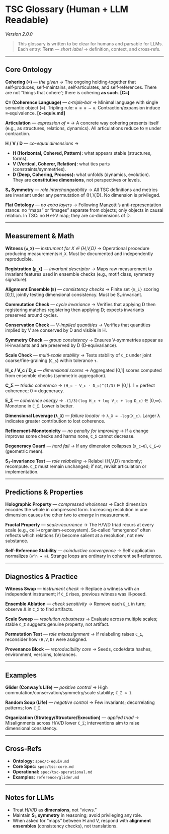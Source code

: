 # TSC Glossary (Human + LLM Readable)
*Version 2.0.0*

> This glossary is written to be clear for humans and parsable for LLMs.  
> Each entry: **Term** — *short label* → definition, context, and cross‑refs.

---

## Core Ontology

**Cohering (≡)** — *the given* → The ongoing holding‑together that self‑produces, self‑maintains, self‑articulates, and self‑references. There are not “things that cohere”; there is cohering **as such**. **[C≡]**

**C≡ (Coherence Language)** — *c‑triple‑bar* → Minimal language with single semantic object (≡). Tripling rule: `≡ ≡ ≡ → ≡`. Contraction/expansion induce ≡‑equivalence. **[c-equiv.md]**

**Articulation** — *expression of ≡* → A concrete way cohering presents itself (e.g., as structures, relations, dynamics). All articulations reduce to ≡ under contraction.

**H / V / D** — *co-equal dimensions* →  
- **H (Horizontal, Cohered, Pattern):** what appears stable (structures, forms).  
- **V (Vertical, Coherer, Relation):** what ties parts (constraints/symmetries).  
- **D (Deep, Cohering, Process):** what unfolds (dynamics, evolution).  
They are **constitutive dimensions**, not perspectives or levels.

**S₃ Symmetry** — *role interchangeability* → All TSC definitions and metrics are invariant under any permutation of {H,V,D}. No dimension is privileged.

**Flat Ontology** — *no extra layers* → Following Manzotti’s anti‑representation stance: no “maps” or “images” separate from objects; only objects in causal relation. In TSC: no H↔V map; they are co‑dimensions of D.

---

## Measurement & Math

**Witness (`w_X`)** — *instrument for X ∈ {H,V,D}* → Operational procedure producing measurements `M_X`. Must be documented and independently reproducible.

**Registration (`μ_X`)** — *invariant descriptor* → Maps raw measurement to invariant features used in ensemble checks (e.g., motif class, symmetry signature).

**Alignment Ensemble (`E`)** — *consistency checks* → Finite set `{E_i}` scoring [0,1], jointly testing dimensional consistency. Must be S₃‑invariant.

**Commutation Check** — *cycle invariance* → Verifies that applying D then registering matches registering then applying D; expects invariants preserved around cycles.

**Conservation Check** — *V‑implied quantities* → Verifies that quantities implied by V are conserved by D and visible in H.

**Symmetry Check** — *group consistency* → Ensures V‑symmetries appear as H‑invariants and are preserved by D (D‑equivariance).

**Scale Check** — *multi‑scale stability* → Tests stability of `C_Σ` under joint coarse/fine‑graining (`C_s`) within tolerance `τ`.

**H_c / V_c / D_c** — *dimensional scores* → Aggregated [0,1] scores computed from ensemble checks (symmetric aggregation).

**C_Σ** — *triadic coherence* → `(H_c · V_c · D_c)^(1/3)` ∈ [0,1]. 1 = perfect coherence; 0 = degeneracy.

**E_Σ** — *coherence energy* → `-(1/3)(log H_c + log V_c + log D_c)` ∈ [0,∞). Monotone in `C_Σ`. Lower is better.

**Dimensional Leverage (`λ_X`)** — *failure locator* → `λ_X = -log(X_c)`. Larger λ indicates greater contribution to lost coherence.

**Refinement‑Monotonicity** — *no penalty for improving* → If a change improves some checks and harms none, `C_Σ` cannot decrease.

**Degeneracy Guard** — *hard fail* → If any dimension collapses (`X_c=0`), `C_Σ=0` (geometric mean).

**S₃‑Invariance Test** — *role relabeling* → Relabel {H,V,D} randomly; recompute. `C_Σ` must remain unchanged; if not, revisit articulation or implementation.

---

## Predictions & Properties

**Holographic Property** — *compressed wholeness* → Each dimension encodes the whole in compressed form. Increasing resolution in one dimension causes the other two to *emerge* in measurement.

**Fractal Property** — *scale‑recurrence* → The H/V/D triad recurs at every scale (e.g., cell→organism→ecosystem). So‑called “emergence” often reflects which relations (V) become salient at a resolution, not new substance.

**Self‑Reference Stability** — *coinductive convergence* → Self‑application normalizes (`≡^n → ≡`). Strange loops are ordinary in coherent self‑reference.

---

## Diagnostics & Practice

**Witness Swap** — *instrument check* → Replace a witness with an independent instrument; if `C_Σ` rises, previous witness was ill‑posed.

**Ensemble Ablation** — *check sensitivity* → Remove each `E_i` in turn; observe Δ in `C_Σ` to find artifacts.

**Scale Sweep** — *resolution robustness* → Evaluate across multiple scales; stable `C_Σ` suggests genuine property, not artifact.

**Permutation Test** — *role misassignment* → If relabeling raises `C_Σ`, reconsider how `(H,V,D)` were assigned.

**Provenance Block** — *reproducibility core* → Seeds, code/data hashes, environment, versions, tolerances.

---

## Examples

**Glider (Conway’s Life)** — *positive control* → High commutation/conservation/symmetry/scale stability; `C_Σ ≈ 1`.

**Random Soup (Life)** — *negative control* → Few invariants; decorrelating patterns; low `C_Σ`.

**Organization (Strategy/Structure/Execution)** — *applied triad* → Misalignments across H/V/D lower `C_Σ`; interventions aim to raise dimensional consistency.

---

## Cross‑Refs

- **Ontology:** `spec/c-equiv.md`  
- **Core Spec:** `spec/tsc-core.md`  
- **Operational:** `spec/tsc-operational.md`  
- **Examples:** `reference/glider.md`

---

## Notes for LLMs

- Treat H/V/D as **dimensions**, not “views.”  
- Maintain **S₃ symmetry** in reasoning; avoid privileging any role.  
- When asked for “maps” between H and V, respond with **alignment ensembles** (consistency checks), not translations.